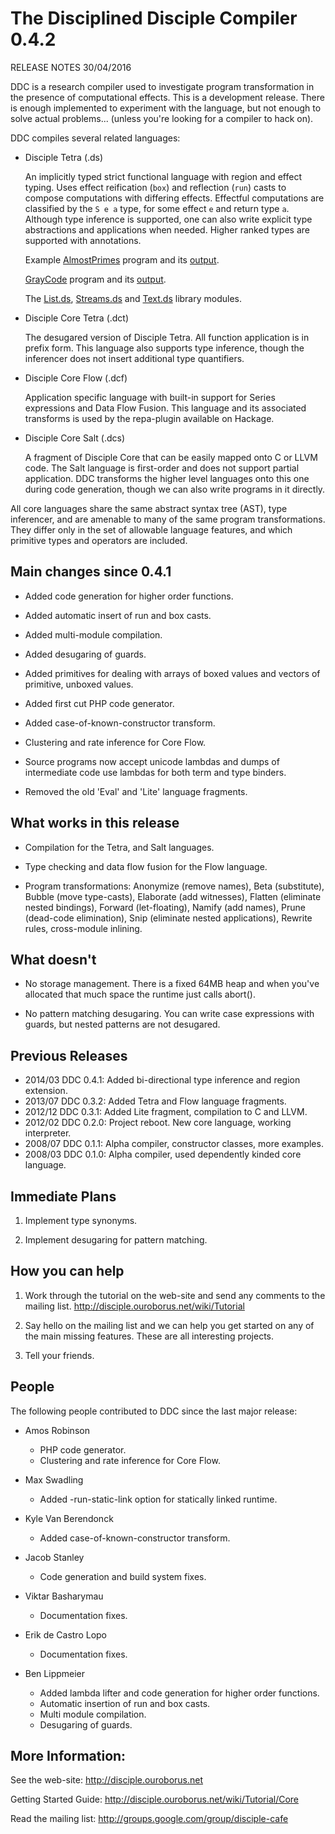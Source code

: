 # The Disciplined Disciple Compiler 0.4.2
 
RELEASE NOTES 30/04/2016

DDC is a research compiler used to investigate program transformation in the 
presence of computational effects. This is a development release. There is
enough implemented to experiment with the language, but not enough to solve
actual problems...        (unless you're looking for a compiler to hack on).

DDC compiles several related languages:

* Disciple Tetra (.ds)

   An implicitly typed strict functional language with region and effect
   typing. Uses effect reification (`box`) and reflection (`run`) casts to
   compose computations with differing effects. Effectful computations are
   classified by the `S e a` type, for some effect `e` and return type `a`.
   Although type inference is supported, one can also write explicit type
   abstractions and applications when needed. Higher ranked types are
   supported with annotations.

   Example 
     [AlmostPrimes](https://github.com/DDCSF/ddc/blob/master/demo/Tetra/80-Rosetta/AlmostPrime/Main.ds)
     program and its 
     [output](https://github.com/DDCSF/ddc/blob/master/demo/Tetra/80-Rosetta/AlmostPrime/Main.stdout.check).
     
     [GrayCode](https://github.com/DDCSF/ddc/blob/master/demo/Tetra/80-Rosetta/GrayCode/Main.ds)
     program and its 
     [output](https://github.com/DDCSF/ddc/blob/master/demo/Tetra/80-Rosetta/GrayCode/Main.stdout.check).
     
     The [List.ds](https://github.com/DDCSF/ddc/blob/master/packages/ddc-code/tetra/base/Data/List.ds),
      [Streams.ds](https://github.com/DDCSF/ddc/blob/master/packages/ddc-code/tetra/base/Data/Stream.ds)
     and [Text.ds](https://github.com/DDCSF/ddc/blob/master/packages/ddc-code/tetra/base/Data/Text.ds)
     library modules.

* Disciple Core Tetra (.dct)

   The desugared version of Disciple Tetra. All function application is in
   prefix form. This language also supports type inference, though the
   inferencer does not insert additional type quantifiers. 

* Disciple Core Flow (.dcf)

   Application specific language with built-in support for Series expressions
   and Data Flow Fusion. This language and its associated transforms is used by
   the repa-plugin available on Hackage.

* Disciple Core Salt (.dcs)

   A fragment of Disciple Core that can be easily mapped onto C or LLVM code.
   The Salt language is first-order and does not support partial application.
   DDC transforms the higher level languages onto this one during code
   generation, though we can also write programs in it directly.

All core languages share the same abstract syntax tree (AST), type inferencer,
and are amenable to many of the same program transformations. They differ only
in the set of allowable language features, and which primitive types and
operators are included.


## Main changes since 0.4.1

* Added code generation for higher order functions.
 
* Added automatic insert of run and box casts.

* Added multi-module compilation.

* Added desugaring of guards.

* Added primitives for dealing with arrays of boxed values and vectors
   of primitive, unboxed values.

* Added first cut PHP code generator.

* Added case-of-known-constructor transform.

* Clustering and rate inference for Core Flow.

* Source programs now accept unicode lambdas and dumps of intermediate code
   use lambdas for both term and type binders.

* Removed the old 'Eval' and 'Lite' language fragments.


## What works in this release

* Compilation for the Tetra, and Salt languages.

* Type checking and data flow fusion for the Flow language.

* Program transformations: Anonymize (remove names), Beta (substitute), 
   Bubble (move type-casts), Elaborate (add witnesses), Flatten (eliminate
   nested bindings), Forward (let-floating), Namify (add names), Prune
   (dead-code elimination), Snip (eliminate nested applications), Rewrite
   rules, cross-module inlining.


## What doesn't

* No storage management.
   There is a fixed 64MB heap and when you've allocated that much space the
   runtime just calls abort().

* No pattern matching desugaring.
   You can write case expressions with guards, but nested patterns are not 
   desugared.


## Previous Releases

* 2014/03 DDC 0.4.1: Added bi-directional type inference and region extension.
* 2013/07 DDC 0.3.2: Added Tetra and Flow language fragments.
* 2012/12 DDC 0.3.1: Added Lite fragment, compilation to C and LLVM.
* 2012/02 DDC 0.2.0: Project reboot. New core language, working interpreter.
* 2008/07 DDC 0.1.1: Alpha compiler, constructor classes, more examples.
* 2008/03 DDC 0.1.0: Alpha compiler, used dependently kinded core language.


## Immediate Plans

1. Implement type synonyms.

2. Implement desugaring for pattern matching.


## How you can help

1. Work through the tutorial on the web-site and send any comments to the
    mailing list. http://disciple.ouroborus.net/wiki/Tutorial

2. Say hello on the mailing list and we can help you get started on any of
    the main missing features. These are all interesting projects.

3. Tell your friends.


## People

The following people contributed to DDC since the last major release:


* Amos Robinson
  * PHP code generator.
  * Clustering and rate inference for Core Flow.

* Max Swadling           
  * Added -run-static-link option for statically linked runtime.

* Kyle Van Berendonck    
  * Added case-of-known-constructor transform.

* Jacob Stanley
  * Code generation and build system fixes.

* Viktar Basharymau      
  * Documentation fixes.

* Erik de Castro Lopo
  * Documentation fixes.

* Ben Lippmeier          
  * Added lambda lifter and code generation for higher order functions.
  * Automatic insertion of run and box casts.
  * Multi module compilation.
  * Desugaring of guards.


## More Information:

 See the web-site:        http://disciple.ouroborus.net
 
 Getting Started Guide:   http://disciple.ouroborus.net/wiki/Tutorial/Core
 
 Read the mailing list:   http://groups.google.com/group/disciple-cafe

